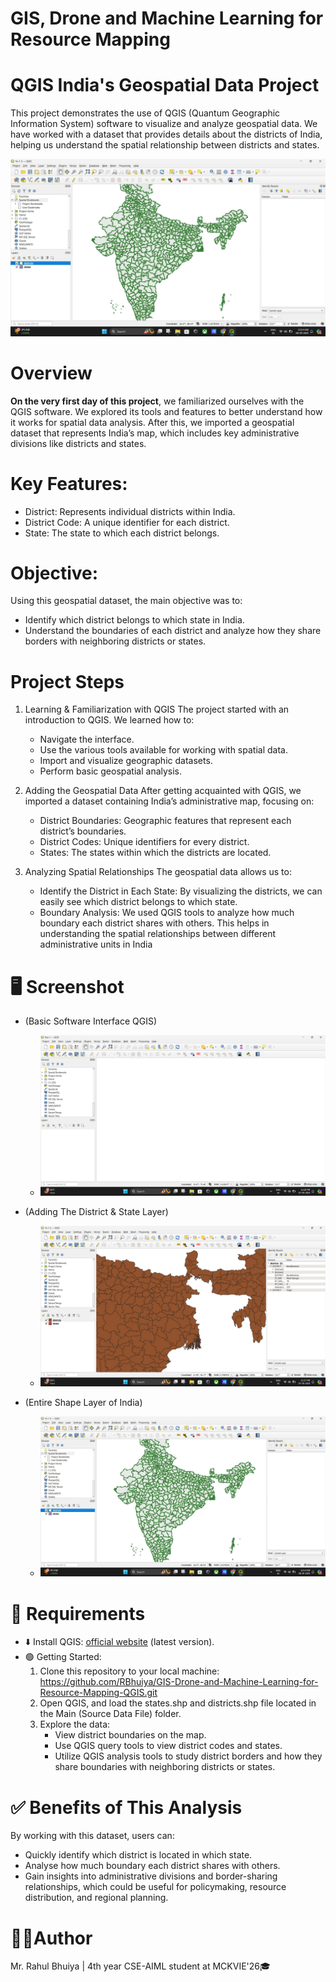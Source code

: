 # GIS, Drone and Machine Learning for Resource Mapping 
# QGIS India's Geospatial Data Project
This project demonstrates the use of QGIS (Quantum Geographic Information System) software to visualize and analyze geospatial data. We have worked with a dataset that provides details about the districts of India, helping us understand the spatial relationship between districts and states.

![A-1-3](https://github.com/RBhuiya/GIS-Drone-and-Machine-Learning-for-Resource-Mapping/blob/5228f2917970fed0d78ffc7a2327687a769a8196/Screenshot/A-1-3.jpg)

# Overview
**On the very first day of this project**, we familiarized ourselves with the QGIS software. We explored its tools and features to better understand how it works for spatial data analysis. After this, we imported a geospatial dataset that represents India’s map, which includes key administrative divisions like districts and states.

# Key Features:
- District: Represents individual districts within India.
- District Code: A unique identifier for each district.
- State: The state to which each district belongs.

# Objective:
Using this geospatial dataset, the main objective was to:
- Identify which district belongs to which state in India.
- Understand the boundaries of each district and analyze how they share borders with neighboring districts or states.

# Project Steps
1. Learning & Familiarization with QGIS
   The project started with an introduction to QGIS. We learned how to:
     - Navigate the interface.
     - Use the various tools available for working with spatial data.
     - Import and visualize geographic datasets.
     - Perform basic geospatial analysis.

2. Adding the Geospatial Data
After getting acquainted with QGIS, we imported a dataset containing India’s administrative map, focusing on:
     - District Boundaries: Geographic features that represent each district’s boundaries.
     - District Codes: Unique identifiers for every district.
     - States: The states within which the districts are located.

3. Analyzing Spatial Relationships
The geospatial data allows us to:
     - Identify the District in Each State: By visualizing the districts, we can easily see which district belongs to which state.
     - Boundary Analysis: We used QGIS tools to analyze how much boundary each district shares with others. This helps in understanding the spatial relationships between different administrative units in India

# 🖥️ Screenshot
- (Basic Software Interface QGIS)
 
   - ![A-1-1](https://github.com/RBhuiya/GIS-Drone-and-Machine-Learning-for-Resource-Mapping/blob/dc7b7e80bf6f31dcd3dac2f7df975c6e81ec068b/Screenshot/A-1-1.png)
- (Adding The District & State Layer)

   - ![A-1-2](https://github.com/RBhuiya/GIS-Drone-and-Machine-Learning-for-Resource-Mapping/blob/1d5e195911a5d99744aa481dabd19b3d9ea396d5/Screenshot/A-1-2.png)
- (Entire Shape Layer of India)

   - ![A-1-3](https://github.com/RBhuiya/GIS-Drone-and-Machine-Learning-for-Resource-Mapping/blob/5228f2917970fed0d78ffc7a2327687a769a8196/Screenshot/A-1-3.jpg)

# 📝 Requirements
- ⬇️ Install QGIS: [official website](https://qgis.org/download/) (latest version).
- 🟢 Getting Started:
   1.	Clone this repository to your local machine: https://github.com/RBhuiya/GIS-Drone-and-Machine-Learning-for-Resource-Mapping-QGIS.git 
   2.	Open QGIS, and load the states.shp and districts.shp file located in the Main (Source Data File) folder.
   3.	Explore the data:
        - View district boundaries on the map.
        - Use QGIS query tools to view district codes and states.
        - Utilize QGIS analysis tools to study district borders and how they share boundaries with neighboring districts or states.

# ✅️ Benefits of This Analysis
By working with this dataset, users can:
   - Quickly identify which district is located in which state.
   - Analyse how much boundary each district shares with others.
   - Gain insights into administrative divisions and border-sharing relationships, which could be useful for policymaking, resource distribution, and regional planning.

# 👨‍💼Author
Mr. Rahul Bhuiya | 4th year CSE-AIML student at MCKVIE'26🎓
